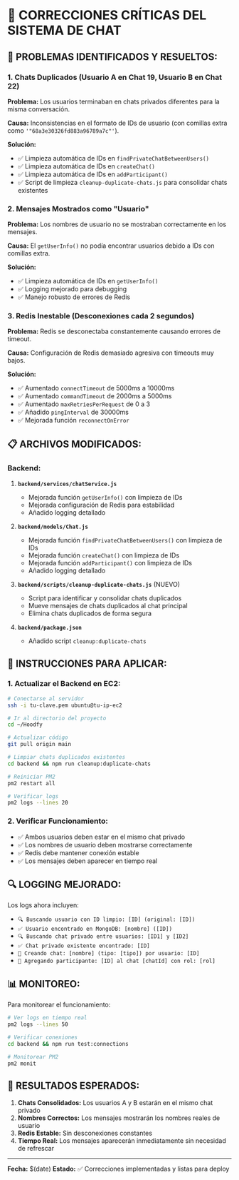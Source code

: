 # 🔧 CORRECCIONES CRÍTICAS DEL SISTEMA DE CHAT

## 🚨 **PROBLEMAS IDENTIFICADOS Y RESUELTOS:**

### 1. **Chats Duplicados (Usuario A en Chat 19, Usuario B en Chat 22)**
**Problema:** Los usuarios terminaban en chats privados diferentes para la misma conversación.

**Causa:** Inconsistencias en el formato de IDs de usuario (con comillas extra como `'"68a3e30326fd883a96789a7c"'`).

**Solución:**
- ✅ Limpieza automática de IDs en `findPrivateChatBetweenUsers()`
- ✅ Limpieza automática de IDs en `createChat()`
- ✅ Limpieza automática de IDs en `addParticipant()`
- ✅ Script de limpieza `cleanup-duplicate-chats.js` para consolidar chats existentes

### 2. **Mensajes Mostrados como "Usuario"**
**Problema:** Los nombres de usuario no se mostraban correctamente en los mensajes.

**Causa:** El `getUserInfo()` no podía encontrar usuarios debido a IDs con comillas extra.

**Solución:**
- ✅ Limpieza automática de IDs en `getUserInfo()`
- ✅ Logging mejorado para debugging
- ✅ Manejo robusto de errores de Redis

### 3. **Redis Inestable (Desconexiones cada 2 segundos)**
**Problema:** Redis se desconectaba constantemente causando errores de timeout.

**Causa:** Configuración de Redis demasiado agresiva con timeouts muy bajos.

**Solución:**
- ✅ Aumentado `connectTimeout` de 5000ms a 10000ms
- ✅ Aumentado `commandTimeout` de 2000ms a 5000ms
- ✅ Aumentado `maxRetriesPerRequest` de 0 a 3
- ✅ Añadido `pingInterval` de 30000ms
- ✅ Mejorada función `reconnectOnError`

## 📋 **ARCHIVOS MODIFICADOS:**

### Backend:
1. **`backend/services/chatService.js`**
   - Mejorada función `getUserInfo()` con limpieza de IDs
   - Mejorada configuración de Redis para estabilidad
   - Añadido logging detallado

2. **`backend/models/Chat.js`**
   - Mejorada función `findPrivateChatBetweenUsers()` con limpieza de IDs
   - Mejorada función `createChat()` con limpieza de IDs
   - Mejorada función `addParticipant()` con limpieza de IDs
   - Añadido logging detallado

3. **`backend/scripts/cleanup-duplicate-chats.js`** (NUEVO)
   - Script para identificar y consolidar chats duplicados
   - Mueve mensajes de chats duplicados al chat principal
   - Elimina chats duplicados de forma segura

4. **`backend/package.json`**
   - Añadido script `cleanup:duplicate-chats`

## 🚀 **INSTRUCCIONES PARA APLICAR:**

### 1. **Actualizar el Backend en EC2:**
```bash
# Conectarse al servidor
ssh -i tu-clave.pem ubuntu@tu-ip-ec2

# Ir al directorio del proyecto
cd ~/Hoodfy

# Actualizar código
git pull origin main

# Limpiar chats duplicados existentes
cd backend && npm run cleanup:duplicate-chats

# Reiniciar PM2
pm2 restart all

# Verificar logs
pm2 logs --lines 20
```

### 2. **Verificar Funcionamiento:**
- ✅ Ambos usuarios deben estar en el mismo chat privado
- ✅ Los nombres de usuario deben mostrarse correctamente
- ✅ Redis debe mantener conexión estable
- ✅ Los mensajes deben aparecer en tiempo real

## 🔍 **LOGGING MEJORADO:**

Los logs ahora incluyen:
- `🔍 Buscando usuario con ID limpio: [ID] (original: [ID])`
- `✅ Usuario encontrado en MongoDB: [nombre] ([ID])`
- `🔍 Buscando chat privado entre usuarios: [ID1] y [ID2]`
- `✅ Chat privado existente encontrado: [ID]`
- `🔨 Creando chat: [nombre] (tipo: [tipo]) por usuario: [ID]`
- `👥 Agregando participante: [ID] al chat [chatId] con rol: [rol]`

## 📊 **MONITOREO:**

Para monitorear el funcionamiento:
```bash
# Ver logs en tiempo real
pm2 logs --lines 50

# Verificar conexiones
cd backend && npm run test:connections

# Monitorear PM2
pm2 monit
```

## 🎯 **RESULTADOS ESPERADOS:**

1. **Chats Consolidados:** Los usuarios A y B estarán en el mismo chat privado
2. **Nombres Correctos:** Los mensajes mostrarán los nombres reales de usuario
3. **Redis Estable:** Sin desconexiones constantes
4. **Tiempo Real:** Los mensajes aparecerán inmediatamente sin necesidad de refrescar

---

**Fecha:** $(date)
**Estado:** ✅ Correcciones implementadas y listas para deploy
